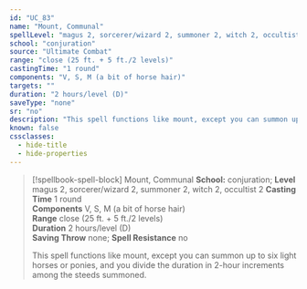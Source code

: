 ```yaml
---
id: "UC_83"
name: "Mount, Communal"
spellLevel: "magus 2, sorcerer/wizard 2, summoner 2, witch 2, occultist 2"
school: "conjuration"
source: "Ultimate Combat"
range: "close (25 ft. + 5 ft./2 levels)"
castingTime: "1 round"
components: "V, S, M (a bit of horse hair)"
targets: ""
duration: "2 hours/level (D)"
saveType: "none"
sr: "no"
description: "This spell functions like mount, except you can summon up to six light horses or ponies, and you divide the duration in 2-hour increments among the steeds summoned."
known: false
cssclasses:
  - hide-title
  - hide-properties
---
```


> [!spellbook-spell-block] Mount, Communal
> **School:** conjuration; **Level** magus 2, sorcerer/wizard 2, summoner 2, witch 2, occultist 2
> **Casting Time** 1 round  
> **Components** V, S, M (a bit of horse hair)  
> **Range** close (25 ft. + 5 ft./2 levels)  
> **Duration** 2 hours/level (D)  
> **Saving Throw** none; **Spell Resistance** no
> 
> This spell functions like mount, except you can summon up to six light horses or ponies, and you divide the duration in 2-hour increments among the steeds summoned.